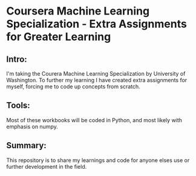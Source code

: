 # Coursera Machine Learning Specialization - Extra Assignments for Greater Learning

## Intro:
I'm taking the Courera Machine Learning Specialization by University of Washington. To further my learning I have created extra assignments for myself, forcing me to code up concepts from scratch.  

## Tools:
Most of these workbooks will be coded in Python, and most likely with emphasis on numpy.

## Summary:
This repository is to share my learnings and code for anyone elses use or further development in the field.
